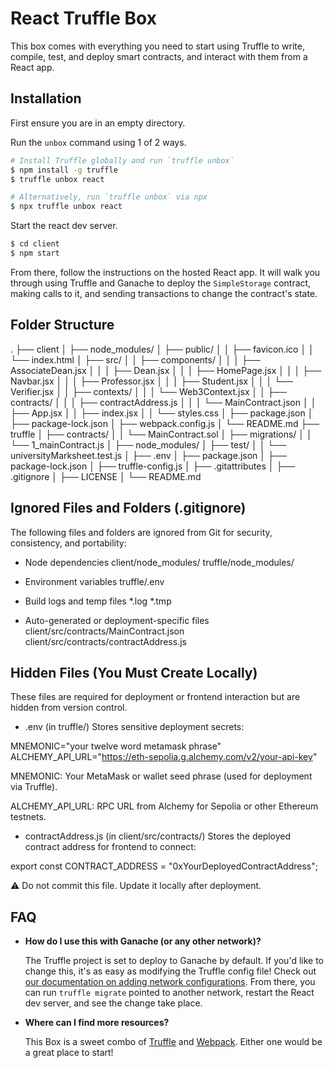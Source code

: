 # React Truffle Box

This box comes with everything you need to start using Truffle to write, compile, test, and deploy smart contracts, and interact with them from a React app.

## Installation

First ensure you are in an empty directory.

Run the `unbox` command using 1 of 2 ways.

```sh
# Install Truffle globally and run `truffle unbox`
$ npm install -g truffle
$ truffle unbox react
```

```sh
# Alternatively, run `truffle unbox` via npx
$ npx truffle unbox react
```

Start the react dev server.

```sh
$ cd client
$ npm start
```

From there, follow the instructions on the hosted React app. It will walk you through using Truffle and Ganache to deploy the `SimpleStorage` contract, making calls to it, and sending transactions to change the contract's state.

## Folder Structure
.
├── client
│   ├── node_modules/
│   ├── public/
│   │   ├── favicon.ico
│   │   └── index.html
│   ├── src/
│   │   ├── components/
│   │   │   ├── AssociateDean.jsx
│   │   │   ├── Dean.jsx
│   │   │   ├── HomePage.jsx
│   │   │   ├── Navbar.jsx
│   │   │   ├── Professor.jsx
│   │   │   ├── Student.jsx
│   │   │   └── Verifier.jsx
│   │   ├── contexts/
│   │   │   └── Web3Context.jsx
│   │   ├── contracts/
│   │   │   ├── contractAddress.js
│   │   │   └── MainContract.json
│   │   ├── App.jsx
│   │   ├── index.jsx
│   │   └── styles.css
│   ├── package.json
│   ├── package-lock.json
│   ├── webpack.config.js
│   └── README.md
├── truffle
│   ├── contracts/
│   │   └── MainContract.sol
│   ├── migrations/
│   │   └── 1_mainContract.js
│   ├── node_modules/
│   ├── test/
│   │   └── universityMarksheet.test.js
│   ├── .env
│   ├── package.json
│   ├── package-lock.json
│   ├── truffle-config.js
│   ├── .gitattributes
│   ├── .gitignore
│   ├── LICENSE
│   └── README.md

## Ignored Files and Folders (.gitignore)
The following files and folders are ignored from Git for security, consistency, and portability:

- Node dependencies
client/node_modules/
truffle/node_modules/

- Environment variables
truffle/.env

- Build logs and temp files
*.log
*.tmp

- Auto-generated or deployment-specific files
client/src/contracts/MainContract.json
client/src/contracts/contractAddress.js

## Hidden Files (You Must Create Locally)
These files are required for deployment or frontend interaction but are hidden from version control.

- .env (in truffle/)
Stores sensitive deployment secrets:

MNEMONIC="your twelve word metamask phrase"
ALCHEMY_API_URL="https://eth-sepolia.g.alchemy.com/v2/your-api-key"

MNEMONIC: Your MetaMask or wallet seed phrase (used for deployment via Truffle).

ALCHEMY_API_URL: RPC URL from Alchemy for Sepolia or other Ethereum testnets.

- contractAddress.js (in client/src/contracts/)
Stores the deployed contract address for frontend to connect:

export const CONTRACT_ADDRESS = "0xYourDeployedContractAddress";

⚠️ Do not commit this file. Update it locally after deployment.

## FAQ

- __How do I use this with Ganache (or any other network)?__

  The Truffle project is set to deploy to Ganache by default. If you'd like to change this, it's as easy as modifying the Truffle config file! Check out [our documentation on adding network configurations](https://trufflesuite.com/docs/truffle/reference/configuration/#networks). From there, you can run `truffle migrate` pointed to another network, restart the React dev server, and see the change take place.

- __Where can I find more resources?__

  This Box is a sweet combo of [Truffle](https://trufflesuite.com) and [Webpack](https://webpack.js.org). Either one would be a great place to start!
